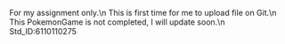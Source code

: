 For my assignment only.\n
This is first time for me to upload file on Git.\n
This PokemonGame is not completed, I will update soon.\n
Std_ID:6110110275
